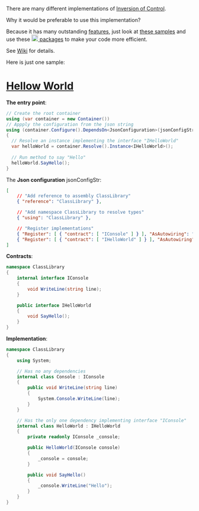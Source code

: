 There are many different implementations of [Inversion of Control](https://github.com/DevTeam/IoC/wiki/Inversion-of-Control).

Why it would be preferable to use this implementation?

Because it has many outstanding [features](https://github.com/DevTeam/IoC/wiki/Features), just look at [these samples](https://github.com/DevTeam/IoC/wiki/Samples) and use these [<img src="https://www.nuget.org/Content/Logos/nugetlogo.png" height="18"> packages](https://github.com/DevTeam/IoC/wiki/NuGet-packages) to make your code more efficient.

See [Wiki](https://github.com/DevTeam/IoC/wiki) for details.

Here is just one sample:

# [Hellow World](https://github.com/DevTeam/IoC/tree/master/Samples/HelloWorld)

**The entry point**:

```csharp
// Create the root container
using (var container = new Container())
// Appply the configuration from the json string
using (container.Configure().DependsOn<JsonConfiguration>(jsonConfigStr).Apply())
{
  // Resolve an instance implementing the interface "IHelloWorld"
  var helloWorld = container.Resolve().Instance<IHelloWorld>();
  
  // Run method to say "Hello"
  helloWorld.SayHello();
}
```

The **Json configuration** jsonConfigStr:
```json
[
    // "Add reference to assembly ClassLibrary"
    { "reference": "ClassLibrary" },

    // "Add namespace ClassLibrary to resolve types"
    { "using": "ClassLibrary" },

    // "Register implementations"
    { "Register": [ { "contract": [ "IConsole" ] } ], "AsAutowiring": "Console" },
    { "Register": [ { "contract": [ "IHelloWorld" ] } ], "AsAutowiring": "HelloWorld" }
]
```

**Contracts**:
```csharp
namespace ClassLibrary
{
    internal interface IConsole
    {
        void WriteLine(string line);
    }

    public interface IHelloWorld
    {
        void SayHello();
    }
}
```

**Implementation**:
```csharp
namespace ClassLibrary
{
    using System;

    // Has no any dependencies
    internal class Console : IConsole
    {
        public void WriteLine(string line)
        {
            System.Console.WriteLine(line);
        }
    }

    // Has the only one dependency implementing interface "IConsole"
    internal class HelloWorld : IHelloWorld
    {
        private readonly IConsole _console;

        public HelloWorld(IConsole console)
        {
            _console = console;
        }

        public void SayHello()
        {
            _console.WriteLine("Hello");
        }
    }
}
```

